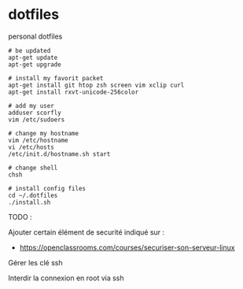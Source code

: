 # dotfiles

personal dotfiles

```
# be updated
apt-get update
apt-get upgrade
```
```
# install my favorit packet
apt-get install git htop zsh screen vim xclip curl
apt-get install rxvt-unicode-256color
```
```
# add my user
adduser scorfly
vim /etc/sudoers
```
```
# change my hostname
vim /etc/hostname
vi /etc/hosts
/etc/init.d/hostname.sh start
```
```
# change shell
chsh
```
```
# install config files
cd ~/.dotfiles
./install.sh
```

TODO :

Ajouter certain élément de securité indiqué sur :
 - https://openclassrooms.com/courses/securiser-son-serveur-linux

Gérer les clé ssh

Interdir la connexion en root via ssh
